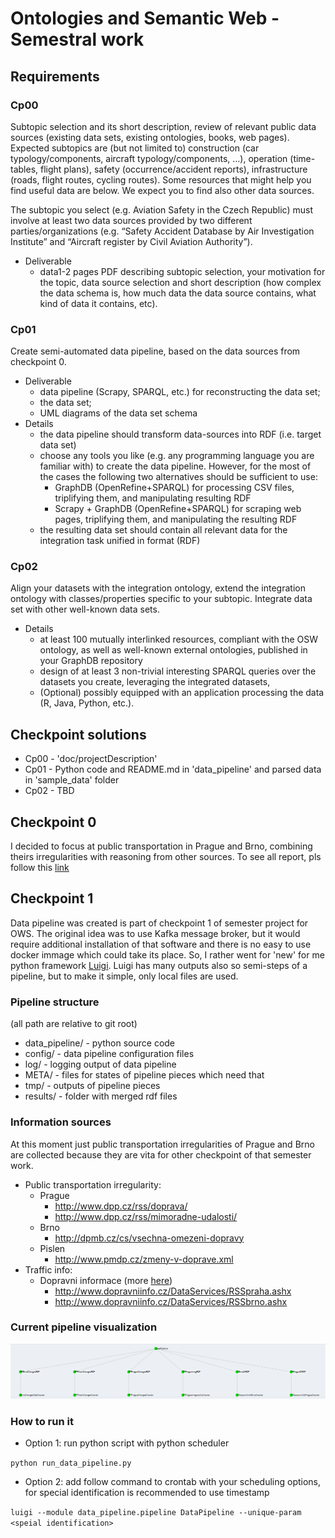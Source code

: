 # Ontologies and Semantic Web - Semestral work

## Requirements

### Cp00

Subtopic selection and its short description, review of relevant public data sources (existing data sets, existing ontologies, books, web pages). Expected subtopics are (but not limited to) construction (car typology/components, aircraft typology/components, …), operation (time-tables, flight plans), safety (occurrence/accident reports), infrastructure (roads, flight routes, cycling routes). Some resources that might help you find useful data are below. We expect you to find also other data sources.

The subtopic you select (e.g. Aviation Safety in the Czech Republic) must involve at least two data sources provided by two different parties/organizations (e.g. “Safety Accident Database by Air Investigation Institute” and “Aircraft register by Civil Aviation Authority”).

* Deliverable
    * data1-2 pages PDF describing subtopic selection, your motivation for the topic, data source selection and short description (how complex the data schema is, how much data the data source contains, what kind of data it contains, etc).

### Cp01
Create semi-automated data pipeline, based on the data sources from checkpoint 0.

* Deliverable
    * data pipeline (Scrapy, SPARQL, etc.) for reconstructing the data set;
    * the data set;
    * UML diagrams of the data set schema
* Details
    * the data pipeline should transform data-sources into RDF (i.e. target data set)
    * choose any tools you like (e.g. any programming language you are familiar with) to create the data pipeline. However, for the most of the cases the following two alternatives should be sufficient to use:
        * GraphDB (OpenRefine+SPARQL) for processing CSV files, triplifying them, and manipulating resulting RDF
        * Scrapy + GraphDB (OpenRefine+SPARQL) for scraping web pages, triplifying them, and manipulating the resulting RDF
    * the resulting data set should contain all relevant data for the integration task unified in format (RDF)
    
### Cp02

Align your datasets with the integration ontology, extend the integration ontology with classes/properties specific to your subtopic. Integrate data set with other well-known data sets.

* Details
    * at least 100 mutually interlinked resources, compliant with the OSW ontology, as well as well-known external ontologies, published in your GraphDB repository
    * design of at least 3 non-trivial interesting SPARQL queries over the datasets you create, leveraging the integrated datasets,
    * (Optional) possibly equipped with an application processing the data (R, Java, Python, etc.).    
    
## Checkpoint solutions
* Cp00 - 'doc/projectDescription'
* Cp01 - Python code and README.md in 'data_pipeline' and parsed data in 'sample_data' folder
* Cp02 - TBD    

## Checkpoint 0

I decided to focus at public transportation in Prague and Brno, combining theirs irregularities with reasoning from other sources. To see all report, pls follow this [link](docs/projectDesc/projectDesc.pdf)

## Checkpoint 1

Data pipeline was created is part of checkpoint 1 of semester project for OWS. The original idea was to use Kafka message broker, but it would require additional installation of that software and there is no easy to use docker immage which could take its place. So, I rather went for 'new' for me python framework [Luigi](https://github.com/spotify/luigi). 
Luigi has many outputs also so semi-steps of  a pipeline, but to make it simple, only local files are used.

### Pipeline structure

(all path are relative to git root)
* data_pipeline/ - python source code
* config/ - data pipeline configuration files
* log/ - logging output of data pipeline
* META/ - files for states of pipeline pieces which need that
* tmp/ - outputs of pipeline pieces 
* results/ - folder with merged rdf files

### Information sources
 At this moment just public transportation irregularities of Prague and Brno are collected because they are vita for other checkpoint of that semester work.
 
* Public transportation irregularity:
    * Prague 
        * http://www.dpp.cz/rss/doprava/
        * http://www.dpp.cz/rss/mimoradne-udalosti/
    * Brno
        * http://dpmb.cz/cs/vsechna-omezeni-dopravy
    * Pislen
        * http://www.pmdp.cz/zmeny-v-doprave.xml
* Traffic info:
    * Dopravni informace (more [here](http://portal.dopravniinfo.cz/rss-informace#))
        * http://www.dopravniinfo.cz/DataServices/RSSpraha.ashx
        * http://www.dopravniinfo.cz/DataServices/RSSbrno.ashx
        
### Current pipeline visualization

![Pipelien](docs/imgs/pipeline_viz.PNG)
    
### How to run it

* Option 1: run python script with python scheduler

```python run_data_pipeline.py```

* Option 2: add follow command to crontab with your scheduling options, for special identification is recommended to use timestamp

```luigi --module data_pipeline.pipeline DataPipeline --unique-param <speial identification>```